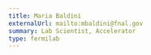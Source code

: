 ```yaml
---
title: Maria Baldini
externalUrl: mailto:mbaldini@fnal.gov
summary: Lab Scientist, Accelerator
type: fermilab
---
```

